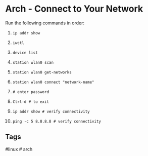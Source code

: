 # Arch - Connect to Your Network

Run the following commands in order:

1. `ip addr show`   

2. `iwctl`  

3. `device list`  

4. `station wlan0 scan`  

5. `station wlan0 get-networks`  

6. `station wlan0 connect "network-name"`  

7. `# enter password`  

8. `Ctrl-d # to exit`  

9. `ip addr show # verify connectivity`  

10. `ping -c 5 8.8.8.8 # verify connectivity`  

## Tags
#linux # arch
